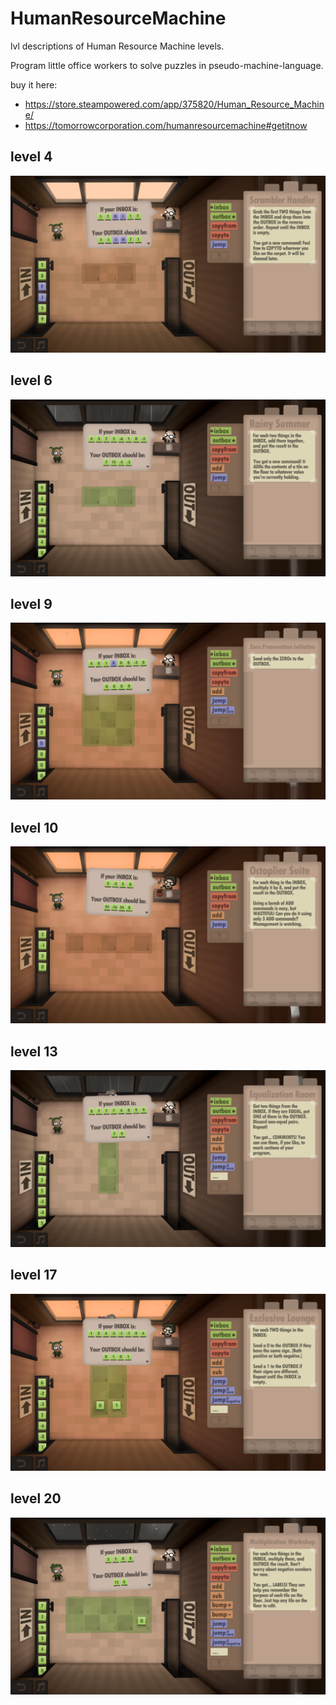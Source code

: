 # HumanResourceMachine
lvl descriptions of Human Resource Machine levels.

Program little office workers to solve puzzles in pseudo-machine-language.

buy it here:
- https://store.steampowered.com/app/375820/Human_Resource_Machine/
- https://tomorrowcorporation.com/humanresourcemachine#getitnow

## level 4 
![lvl4](pics/lvl_04_scrambler_handler.png)

## level 6
![lvl6](pics/lvl06_rainy_summer.png)

## level 9

![lvl9](pics/lvl9_zero_preservation-initiative.png)

## level 10
![lvl10](pics/lvl10_octoplier_suite.png)

## level 13
![lvl13](pics/lvl13_equalization_room.png)

## level 17
![lvl17](pics/lvl17_exclusive_lounge.png)

## level 20
![lvl20](pics/lvl20_multiplication_workshop.png)
